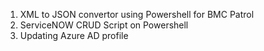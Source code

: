 1. XML to JSON convertor using Powershell for BMC Patrol 
2. ServiceNOW CRUD Script on Powershell
3. Updating Azure AD profile
